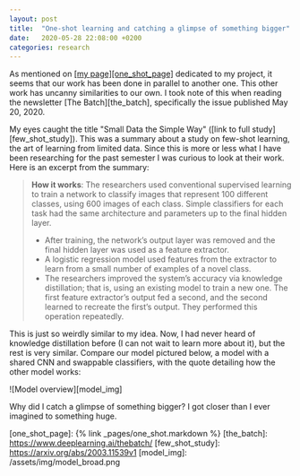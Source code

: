 ```yaml
---
layout: post
title:  "One-shot learning and catching a glimpse of something bigger"
date:   2020-05-28 22:08:00 +0200
categories: research
---
```

As mentioned on <ins>[my page][one_shot_page]</ins> dedicated to my project, it seems that our work has been done in parallel to another one. This other work has uncanny similarities to our own. I took note of this when reading the newsletter [The Batch][the_batch], specifically the issue published May 20, 2020.

My eyes caught the title "Small Data the Simple Way" ([link to full study][few_shot_study]). This was a summary about a study on few-shot learning, the art of learning from limited data. Since this is more or less what I have been researching for the past semester I was curious to look at their work. Here is an excerpt from the summary:

> **How it works**: The researchers used conventional supervised learning to train a network to classify images that represent 100 different classes, using 600 images of each class. Simple classifiers for each task had the same architecture and parameters up to the final hidden layer.
>
> * After training, the network’s output layer was removed and the final hidden layer was used as a feature extractor.
> * A logistic regression model used features from the extractor to learn from a small number of examples of a novel class.
> * The researchers improved the system’s accuracy via knowledge distillation; that is, using an existing model to train a new one. The first feature extractor’s output fed a second, and the second learned to recreate the first’s output. They performed this operation repeatedly.

This is just so weirdly similar to my idea. Now, I had never heard of knowledge distillation before (I can not wait to learn more about it), but the rest is very similar. Compare our model pictured below, a model with a shared CNN and swappable classifiers, with the quote detailing how the other model works:

![Model overview][model_img]

Why did I catch a glimpse of something bigger? I got closer than I ever imagined to something huge.

[one_shot_page]: {% link _pages/one_shot.markdown %}
[the_batch]: https://www.deeplearning.ai/thebatch/
[few_shot_study]: https://arxiv.org/abs/2003.11539v1
[model_img]: /assets/img/model_broad.png

